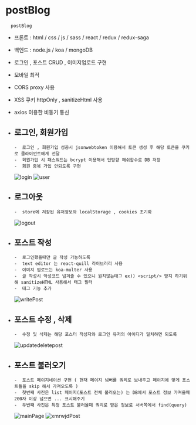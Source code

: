 # postBlog
      postBlog
- 프론트 : html / css / js / sass / react / redux / redux-saga
- 백엔드 : node.js / koa / mongoDB
- 로그인 , 포스트 CRUD , 이미지업로드 구현
- 모바일 최적
- CORS proxy 사용
- XSS 쿠키 httpOnly , sanitizeHtml 사용
- axios 이용한 비동기 통신

- 로그인, 회원가입
   -    
      -  로그인 , 회원가입 성공시 jsonwebtoken 이용해서 토큰 생성 후 해당 토큰을 쿠키로 클라이언트에게 전달
      -  회원가입 시 패스워드는 bcrypt 이용해서 단방향 해쉬함수로 DB 저장
      -  회원 중복 가입 안되도록 구현
     ![login](https://user-images.githubusercontent.com/83571689/143227298-490296ce-4996-408c-a77d-48c13dc5fcbc.jpg)
     ![user](https://user-images.githubusercontent.com/83571689/143230803-ee0a9f9a-8780-4a01-9fbd-a55094fa8662.jpg)

- 로그아웃
   -    
      -  store에 저장된 유저정보와 localStorage , cookies 초기화
     ![logout](https://user-images.githubusercontent.com/83571689/143228899-a9e22825-2bec-426d-ac08-0179fe229572.jpg)

- 포스트 작성
   -    
      -  로그인했을때만 글 작성 가능하도록
      -  text editor 는 react-quill 라이브러리 사용
      -  이미지 업로드는 koa-multer 사용
      -  글 작성시 악성코드 넘겨줄 수 있으니 원치않는태그 ex)) <script/> 방지 하기위해 sanitizeHTML 사용해서 태그 필터
      -  태그 기능 추가
    ![writePost](https://user-images.githubusercontent.com/83571689/143230639-3838bbad-f7fd-4bc9-ab0d-c94521e5b3ff.jpg)

- 포스트 수정 , 삭제
   -    
      -  수정 및 삭제는 해당 포스터 작성자와 로그인 유저의 아이디가 일치하면 되도록
    ![updatedeletepost](https://user-images.githubusercontent.com/83571689/143231511-592da281-87f7-424d-bedb-78b8adcae5d5.jpg)

- 포스트 불러오기
   -    
      -  포스트 페이지네이션 구현 ( 현재 페이지 넘버를 쿼리로 보내주고 페이지에 맞게 포스트들을 skip 해서 가져오도록 )
      -  첫번째 사진은 list 페이지(포스트 전체 불러오는) 는 DB에서 포스트 정보 가져올때 200자 이상 넘으면 ... 표시해주기
      -  두번째 사진은 특정 포스트 불러올때 쿼리로 받은 정보로 서버쪽에서 find(query)
    ![mainPage](https://user-images.githubusercontent.com/83571689/143232261-61717282-a685-4b46-9485-1d2f35aef210.jpg) 
    ![xmrwjdPost](https://user-images.githubusercontent.com/83571689/143232705-85719660-8f33-40a8-b8a2-e1aeab279bff.jpg)

      
   

